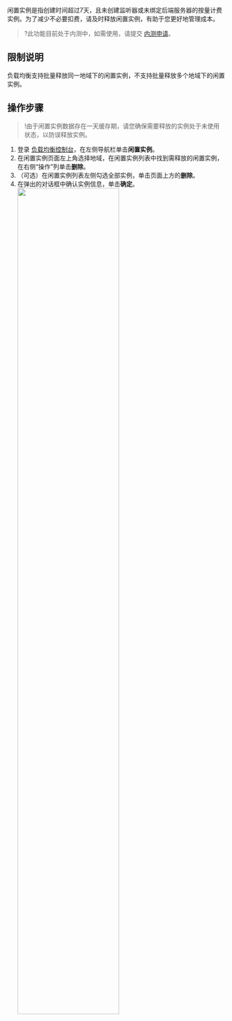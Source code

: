 闲置实例是指创建时间超过7天，且未创建监听器或未绑定后端服务器的按量计费实例。为了减少不必要扣费，请及时释放闲置实例，有助于您更好地管理成本。

>?此功能目前处于内测中，如需使用，请提交 [内测申请](https://cloud.tencent.com/apply/p/7zwj2j3v1kx)。
>


## 限制说明
负载均衡支持批量释放同一地域下的闲置实例，不支持批量释放多个地域下的闲置实例。

## 操作步骤
>!由于闲置实例数据存在一天缓存期，请您确保需要释放的实例处于未使用状态，以防误释放实例。
>
1. 登录 [负载均衡控制台](https://console.cloud.tencent.com/loadbalance)，在左侧导航栏单击**闲置实例**。
2. 在闲置实例页面左上角选择地域，在闲置实例列表中找到需释放的闲置实例，在右侧“操作”列单击**删除**。
3. （可选）在闲置实例列表左侧勾选全部实例，单击页面上方的**删除**。
4. 在弹出的对话框中确认实例信息，单击**确定**。</br><img src="https://qcloudimg.tencent-cloud.cn/raw/f86cd3c0384f7254c9ed4fcaa72e72ce.png" width="70%">
